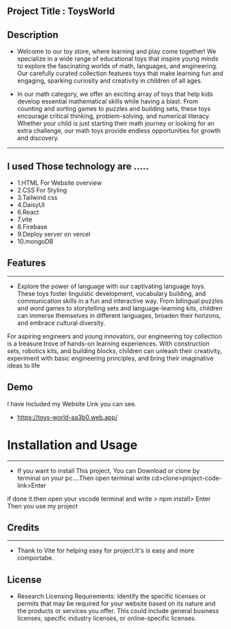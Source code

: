 ## Project Title : ToysWorld

## Description

- Welcome to our toy store, where learning and play come together! We specialize in a wide range of educational toys that inspire young minds to explore the fascinating worlds of math, languages, and engineering. Our carefully curated collection features toys that make learning fun and engaging, sparking curiosity and creativity in children of all ages.

- In our math category, we offer an exciting array of toys that help kids develop essential mathematical skills while having a blast. From counting and sorting games to puzzles and building sets, these toys encourage critical thinking, problem-solving, and numerical literacy. Whether your child is just starting their math journey or looking for an extra challenge, our math toys provide endless opportunities for growth and discovery.

---

## I used Those technology are .....

-  1.HTML For Website overview
- 2.CSS For Styling
- 3.Tailwind css
- 4.DaisyUI
- 6.React
- 7.vite
- 8.Firebase
- 9.Deploy server on vercel
- 10.mongoDB

## Features

---

- Explore the power of language with our captivating language toys. These toys foster linguistic development, vocabulary building, and communication skills in a fun and interactive way. From bilingual puzzles and word games to storytelling sets and language-learning kits, children can immerse themselves in different languages, broaden their horizons, and embrace cultural diversity.

For aspiring engineers and young innovators, our engineering toy collection is a treasure trove of hands-on learning experiences. With construction sets, robotics kits, and building blocks, children can unleash their creativity, experiment with basic engineering principles, and bring their imaginative ideas to life

## Demo

I have Included my Website Link you can see.

- https://toys-world-aa3b0.web.app/

# Installation and Usage

---

- If you want to install This project, You can Download or clone by terminal on your pc....Then open terminal write cd>clone>project-code-link>Enter

if done it.then open your vscode terminal
and write > npm install> Enter
Then you use my project

## Credits

---

- Thank to Vite for helping easy for project.It's is easy and more comportabe.

## License

- Research Licensing Requirements: Identify the specific licenses or permits that may be required for your website based on its nature and the products or services you offer. This could include general business licenses, specific industry licenses, or online-specific licenses.
